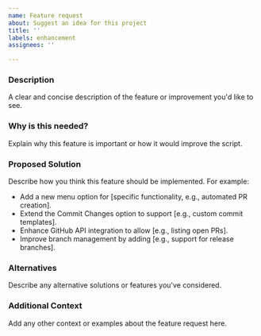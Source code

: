 ```yaml
---
name: Feature request
about: Suggest an idea for this project
title: ''
labels: enhancement
assignees: ''

---
```


### Description
A clear and concise description of the feature or improvement you'd like to see.

### Why is this needed?
Explain why this feature is important or how it would improve the script.

### Proposed Solution
Describe how you think this feature should be implemented. For example:
- Add a new menu option for [specific functionality, e.g., automated PR creation].
- Extend the Commit Changes option to support [e.g., custom commit templates].
- Enhance GitHub API integration to allow [e.g., listing open PRs].
- Improve branch management by adding [e.g., support for release branches].

### Alternatives
Describe any alternative solutions or features you've considered.

### Additional Context
Add any other context or examples about the feature request here.
